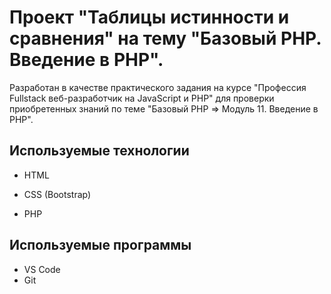 # Проект "Таблицы истинности и сравнения" на тему "Базовый PHP. Введение в PHP".

Разработан в качестве практического задания на курсе "Профессия Fullstack веб-разработчик на JavaScript и PHP" для проверки приобретенных знаний по теме "Базовый PHP => Модуль 11. Введение в PHP".


## Используемые технологии

* HTML

* CSS (Bootstrap)

* PHP

## Используемые программы

* VS Code
* Git
